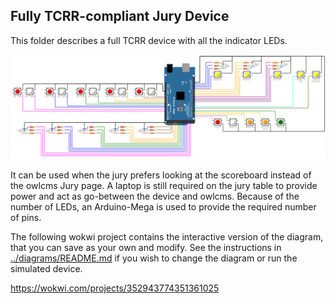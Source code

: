 ## Fully TCRR-compliant Jury Device

This folder describes a full TCRR device with all the indicator LEDs.

<img src="juryBox.png" />

It can be used when the jury prefers looking at the scoreboard instead of the owlcms Jury page. A laptop is still required on the jury table to provide power and act as go-between the device and owlcms.  Because of the number of LEDs, an Arduino-Mega is used to provide the required number of pins.

The following wokwi project contains the interactive version of the diagram, that you can save as your own and modify. See the instructions in [../diagrams/README.md](../diagrams/README.md) if you wish to change the diagram or run the simulated device.

https://wokwi.com/projects/352943774351361025